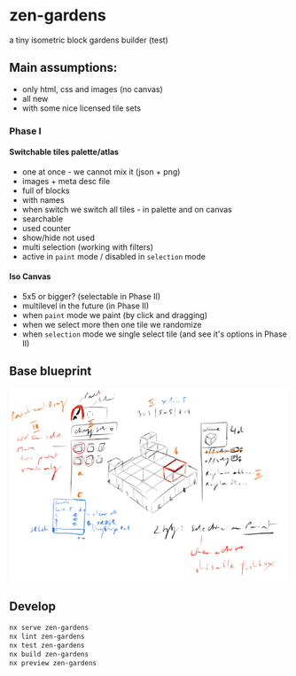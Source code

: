 # zen-gardens

a tiny isometric block gardens builder (test)

## Main assumptions:
- only html, css and images (no canvas)
- all new
- with some nice licensed tile sets

### Phase I

#### Switchable tiles palette/atlas
- one at once - we cannot mix it (json + png)
- images + meta desc file
- full of blocks
- with names
- when switch we switch all tiles - in palette and on canvas
- searchable
- used counter
- show/hide not used
- multi selection (working with filters)
- active in `paint` mode / disabled in `selection` mode

#### Iso Canvas
- 5x5 or bigger? (selectable in Phase II)
- multilevel in the future (in Phase II)
- when `paint` mode we paint (by click and dragging)
- when we select more then one tile we randomize
- when `selection` mode we single select tile (and see it's options in Phase II)

## Base blueprint

![Blueprint](blueprint.png)

## Develop

```
nx serve zen-gardens
nx lint zen-gardens
nx test zen-gardens
nx build zen-gardens
nx preview zen-gardens
```
